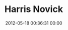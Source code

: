 ---
title: "Harris Novick"
date: 2012-05-18 00:36:31 00:00
permalink: /themta
twitter: "lightyrs"
likes: [84,39,109,66,580,1238,1056]
id: 150
gravatar: "http://www.gravatar.com/avatar/e8ecf8e9d340e7d20ed247e24c5a35a3"
---